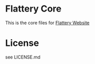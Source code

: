 # Flattery Core
This is the core files for [Flattery Website](https://flattery.thowsenmedia.com)

# License
see LICENSE.md